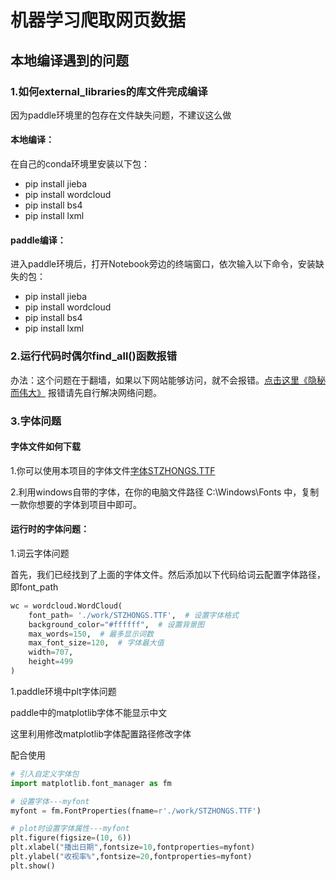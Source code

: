 # 机器学习爬取网页数据

## 本地编译遇到的问题

### 1.如何external_libraries的库文件完成编译

因为paddle环境里的包存在文件缺失问题，不建议这么做

#### 本地编译：
在自己的conda环境里安装以下包：
*   pip install jieba
*   pip install wordcloud
*   pip install bs4
*   pip install lxml

#### paddle编译：
进入paddle环境后，打开Notebook旁边的终端窗口，依次输入以下命令，安装缺失的包：
*   pip install jieba
*   pip install wordcloud
*   pip install bs4
*   pip install lxml

### 2.运行代码时偶尔find_all()函数报错
办法：这个问题在于翻墙，如果以下网站能够访问，就不会报错。[点击这里《隐秘而伟大》](https://baike.baidu.com/item/%E9%9A%90%E7%A7%98%E8%80%8C%E4%BC%9F%E5%A4%A7) 报错请先自行解决网络问题。

### 3.字体问题
#### 字体文件如何下载
1.你可以使用本项目的字体文件[字体STZHONGS.TTF](https://github.com/liuqi34584/crawl/blob/main/work/STZHONGS.TTF)

2.利用windows自带的字体，在你的电脑文件路径 C:\Windows\Fonts 中，复制一款你想要的字体到项目中即可。
#### 运行时的字体问题：
1.词云字体问题

首先，我们已经找到了上面的字体文件。然后添加以下代码给词云配置字体路径，即font_path

```python
wc = wordcloud.WordCloud(
    font_path= './work/STZHONGS.TTF',  # 设置字体格式
    background_color="#ffffff",  # 设置背景图
    max_words=150,  # 最多显示词数
    max_font_size=120,  # 字体最大值
    width=707,
    height=499
)
```
1.paddle环境中plt字体问题

paddle中的matplotlib字体不能显示中文

这里利用修改matplotlib字体配置路径修改字体

配合使用
```python
# 引入自定义字体包
import matplotlib.font_manager as fm  

# 设置字体---myfont
myfont = fm.FontProperties(fname=r'./work/STZHONGS.TTF') 

# plot时设置字体属性---myfont
plt.figure(figsize=(10, 6))
plt.xlabel("播出日期",fontsize=10,fontproperties=myfont) 
plt.ylabel("收视率%",fontsize=20,fontproperties=myfont) 
plt.show()
```

